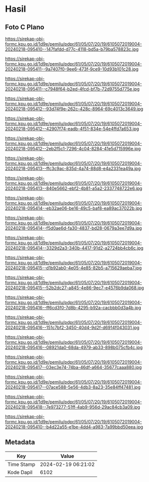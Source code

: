 # Hasil

## Foto C Plano

https://sirekap-obj-formc.kpu.go.id/1d9e/pemilu/pdpr/61/05/07/20/19/6105072019004-20240218-095410--147fafdd-d77c-4118-bd5a-b79ba578823c.jpg

https://sirekap-obj-formc.kpu.go.id/1d9e/pemilu/pdpr/61/05/07/20/19/6105072019004-20240218-095411--9a7407f0-9ee6-473f-9ce9-10d93b101c28.jpg

https://sirekap-obj-formc.kpu.go.id/1d9e/pemilu/pdpr/61/05/07/20/19/6105072019004-20240218-095411--c7948f64-b2ed-4fcd-bf7b-72d9755d775e.jpg

https://sirekap-obj-formc.kpu.go.id/1d9e/pemilu/pdpr/61/05/07/20/19/6105072019004-20240218-095412--93d74f9e-262c-428c-8964-69c4013c3649.jpg

https://sirekap-obj-formc.kpu.go.id/1d9e/pemilu/pdpr/61/05/07/20/19/6105072019004-20240218-095412--42907f74-eadb-4f51-834e-54e4ffd7a653.jpg

https://sirekap-obj-formc.kpu.go.id/1d9e/pemilu/pdpr/61/05/07/20/19/6105072019004-20240218-095412--2eb2f5c1-7296-4c04-8284-41e5d715996e.jpg

https://sirekap-obj-formc.kpu.go.id/1d9e/pemilu/pdpr/61/05/07/20/19/6105072019004-20240218-095413--ffc3c9ac-835d-4a74-88d8-e4a2331ea49a.jpg

https://sirekap-obj-formc.kpu.go.id/1d9e/pemilu/pdpr/61/05/07/20/19/6105072019004-20240218-095413--840e5662-ebf2-4b81-a5a2-2337748722e6.jpg

https://sirekap-obj-formc.kpu.go.id/1d9e/pemilu/pdpr/61/05/07/20/19/6105072019004-20240218-095414--eb32ae06-be16-49c5-baf8-ea89ac37022b.jpg

https://sirekap-obj-formc.kpu.go.id/1d9e/pemilu/pdpr/61/05/07/20/19/6105072019004-20240218-095414--f5d0ae6d-fa30-4837-bd28-0679a3ee7d9a.jpg

https://sirekap-obj-formc.kpu.go.id/1d9e/pemilu/pdpr/61/05/07/20/19/6105072019004-20240218-095414--3329d2a3-340b-4417-91d2-a2724bb4cb6c.jpg

https://sirekap-obj-formc.kpu.go.id/1d9e/pemilu/pdpr/61/05/07/20/19/6105072019004-20240218-095415--d1b92ab0-4e05-4e85-82b5-a715629aeba7.jpg

https://sirekap-obj-formc.kpu.go.id/1d9e/pemilu/pdpr/61/05/07/20/19/6105072019004-20240218-095415--52b2dc27-a845-4e86-9ec7-e4576b9da068.jpg

https://sirekap-obj-formc.kpu.go.id/1d9e/pemilu/pdpr/61/05/07/20/19/6105072019004-20240218-095416--ff6cd3f0-7d8b-4295-b92a-cacbbb0d3a4b.jpg

https://sirekap-obj-formc.kpu.go.id/1d9e/pemilu/pdpr/61/05/07/20/19/6105072019004-20240218-095416--151c7bf2-3450-40d4-9d2f-d6914f043031.jpg

https://sirekap-obj-formc.kpu.go.id/1d9e/pemilu/pdpr/61/05/07/20/19/6105072019004-20240218-095416--08921da0-68da-4979-ab33-898b075cfb4c.jpg

https://sirekap-obj-formc.kpu.go.id/1d9e/pemilu/pdpr/61/05/07/20/19/6105072019004-20240218-095417--03ec3e74-74ba-46df-a664-35677caaa880.jpg

https://sirekap-obj-formc.kpu.go.id/1d9e/pemilu/pdpr/61/05/07/20/19/6105072019004-20240218-095417--07ace588-5e56-4db3-8a23-35e84ff47481.jpg

https://sirekap-obj-formc.kpu.go.id/1d9e/pemilu/pdpr/61/05/07/20/19/6105072019004-20240218-095418--7e973277-51ff-4ab9-956d-29ac84cb3a09.jpg

https://sirekap-obj-formc.kpu.go.id/1d9e/pemilu/pdpr/61/05/07/20/19/6105072019004-20240218-095410--b4d22a55-e1be-4dd4-a983-7a99bbd50eea.jpg


## Metadata

| Key        | Value               |
| ---------- | ------------------- |
| Time Stamp | 2024-02-19 06:21:02 |
| Kode Dapil | 6102                |



